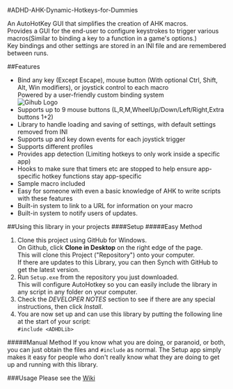 #ADHD-AHK-Dynamic-Hotkeys-for-Dummies

An AutoHotKey GUI that simplifies the creation of AHK macros.      
Provides a GUI for the end-user to configure keystrokes to trigger various macros(Similar to binding a key to a function in a game's options.)   
Key bindings and other settings are stored in an INI file and are remembered between runs.   

##Features
* Bind any key (Except Escape), mouse button (With optional Ctrl, Shift, Alt, Win modifiers), or joystick control to each macro   
Powered by a user-friendly custom binding system   
![Gihub Logo](http://evilc.com/files/ahk/adhd/bindmode.gif)
* Supports up to 9 mouse buttons (L,R,M,WheelUp/Down/Left/Right,Extra buttons 1+2) 
* Library to handle loading and saving of settings, with default settings removed from INI
* Supports up and key down events for each joystick trigger
* Supports different profiles
* Provides app detection (Limiting hotkeys to only work inside a specific app)
* Hooks to make sure that timers etc are stopped to help ensure app-specific hotkey functions stay app-specific
* Sample macro included
* Easy for someone with even a basic knowledge of AHK to write scripts with these features
* Built-in system to link to a URL for information on your macro
* Built-in system to notify users of updates.
 
##Using this library in your projects
####Setup
#####Easy Method
1. Clone this project using GitHub for Windows.  
On Github, click **Clone in Desktop** on the right edge of the page.  
This will clone this Project ("Repository") onto your computer.  
If there are updates to this Library, you can then Synch with GitHub to get the latest version. 
1. Run `Setup.exe` from the repository you just downloaded.  
This will configure AutoHotkey so you can easily include the library in any script in any folder on your computer.
2. Check the *DEVELOPER NOTES* section to see if there are any special instructions, then click *Install*.
3. You are now set up and can use this library by putting the following line at the start of your script:  
`#include <ADHDLib>`

#####Manual Method
If you know what you are doing, or paranoid, or both, you can just obtain the files and `#include` as normal. The Setup app simply makes it easy for people who don't really know what they are doing to get up and running with this library.

###Usage
Please see the [Wiki](https://github.com/evilC/ADHD-AHK-Dynamic-Hotkeys-for-Dummies/wiki)
